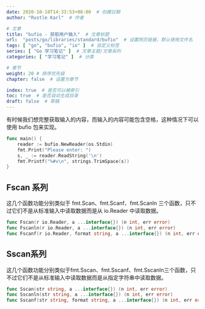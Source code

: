 ```yaml
---
date: 2020-10-10T14:33:53+08:00  # 创建日期
author: "Rustle Karl"  # 作者

# 文章
title: "bufio - 获取用户输入"  # 文章标题
url:  "posts/go/libraries/standard/bufio"  # 设置网页链接，默认使用文件名
tags: [ "go", "bufio", "io" ]  # 自定义标签
series: [ "Go 学习笔记" ]  # 文章主题/文章系列
categories: [ "学习笔记" ]  # 分类

# 章节
weight: 20 # 排序优先级
chapter: false  # 设置为章节

index: true  # 是否可以被索引
toc: true  # 是否自动生成目录
draft: false  # 草稿
---
```


有时候我们想完整获取输入的内容，而输入的内容可能包含空格，这种情况下可以使用 bufio 包来实现。

```go
func main() {
	reader := bufio.NewReader(os.Stdin)
	fmt.Print("Please enter: ")
	s, _ := reader.ReadString('\n')
	fmt.Printf("%#v\n", strings.TrimSpace(s))
}
```

## Fscan 系列

这几个函数功能分别类似于 fmt.Scan、fmt.Scanf、fmt.Scanln 三个函数，只不过它们不是从标准输入中读取数据而是从 io.Reader 中读取数据。

```go
func Fscan(r io.Reader, a ...interface{}) (n int, err error)
func Fscanln(r io.Reader, a ...interface{}) (n int, err error)
func Fscanf(r io.Reader, format string, a ...interface{}) (n int, err error)
```

## Sscan系列

这几个函数功能分别类似于fmt.Sscan、fmt.Sscanf、fmt.Sscanln三个函数，只不过它们不是从标准输入中读取数据而是从指定字符串中读取数据。

```go
func Sscan(str string, a ...interface{}) (n int, err error)
func Sscanln(str string, a ...interface{}) (n int, err error)
func Sscanf(str string, format string, a ...interface{}) (n int, err error)
```

